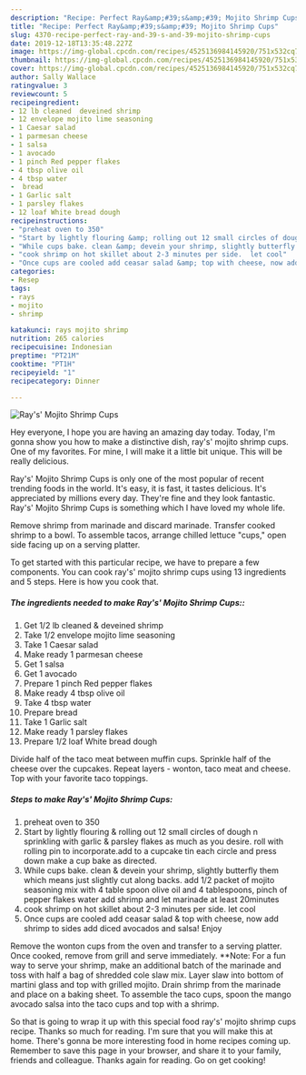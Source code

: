 ```yaml
---
description: "Recipe: Perfect Ray&amp;#39;s&amp;#39; Mojito Shrimp Cups"
title: "Recipe: Perfect Ray&amp;#39;s&amp;#39; Mojito Shrimp Cups"
slug: 4370-recipe-perfect-ray-and-39-s-and-39-mojito-shrimp-cups
date: 2019-12-18T13:35:48.227Z
image: https://img-global.cpcdn.com/recipes/4525136984145920/751x532cq70/rays-mojito-shrimp-cups-recipe-main-photo.jpg
thumbnail: https://img-global.cpcdn.com/recipes/4525136984145920/751x532cq70/rays-mojito-shrimp-cups-recipe-main-photo.jpg
cover: https://img-global.cpcdn.com/recipes/4525136984145920/751x532cq70/rays-mojito-shrimp-cups-recipe-main-photo.jpg
author: Sally Wallace
ratingvalue: 3
reviewcount: 5
recipeingredient:
- 12 lb cleaned  deveined shrimp
- 12 envelope mojito lime seasoning
- 1 Caesar salad
- 1 parmesan cheese
- 1 salsa
- 1 avocado
- 1 pinch Red pepper flakes
- 4 tbsp olive oil
- 4 tbsp water
-  bread
- 1 Garlic salt
- 1 parsley flakes
- 12 loaf White bread dough
recipeinstructions:
- "preheat oven to 350"
- "Start by lightly flouring &amp; rolling out 12 small circles of dough n sprinkling with garlic &amp; parsley flakes  as  much as you desire. roll with rolling pin to incorporate.add to a cupcake tin each circle and press down make a cup bake as directed."
- "While cups bake. clean &amp; devein your shrimp, slightly butterfly them which means just slightly cut along backs. add 1/2 packet of mojito seasoning mix with 4 table spoon olive oil and 4 tablespoons, pinch of pepper flakes water add shrimp and let marinade at least 20minutes"
- "cook shrimp on hot skillet about 2-3 minutes per side.  let cool"
- "Once cups are cooled add ceasar salad &amp; top with cheese, now add shrimp to sides add diced avocados and salsa! Enjoy"
categories:
- Resep
tags:
- rays
- mojito
- shrimp

katakunci: rays mojito shrimp
nutrition: 265 calories
recipecuisine: Indonesian
preptime: "PT21M"
cooktime: "PT1H"
recipeyield: "1"
recipecategory: Dinner

---
```



![Ray&#39;s&#39; Mojito Shrimp Cups](https://img-global.cpcdn.com/recipes/4525136984145920/751x532cq70/rays-mojito-shrimp-cups-recipe-main-photo.jpg)

Hey everyone, I hope you are having an amazing day today. Today, I'm gonna show you how to make a distinctive dish, ray&#39;s&#39; mojito shrimp cups. One of my favorites. For mine, I will make it a little bit unique. This will be really delicious.

Ray&#39;s&#39; Mojito Shrimp Cups is only one of the most popular of recent trending foods in the world. It's easy, it is fast, it tastes delicious. It's appreciated by millions every day. They're fine and they look fantastic. Ray&#39;s&#39; Mojito Shrimp Cups is something which I have loved my whole life.

Remove shrimp from marinade and discard marinade. Transfer cooked shrimp to a bowl. To assemble tacos, arrange chilled lettuce &#34;cups,&#34; open side facing up on a serving platter.


To get started with this particular recipe, we have to prepare a few components. You can cook ray&#39;s&#39; mojito shrimp cups using 13 ingredients and 5 steps. Here is how you cook that.

##### The ingredients needed to make Ray&#39;s&#39; Mojito Shrimp Cups::

1. Get 1/2 lb cleaned &amp; deveined shrimp
1. Take 1/2 envelope mojito lime seasoning
1. Take 1 Caesar salad
1. Make ready 1 parmesan cheese
1. Get 1 salsa
1. Get 1 avocado
1. Prepare 1 pinch Red pepper flakes
1. Make ready 4 tbsp olive oil
1. Take 4 tbsp water
1. Prepare  bread
1. Take 1 Garlic salt
1. Make ready 1 parsley flakes
1. Prepare 1/2 loaf White bread dough


Divide half of the taco meat between muffin cups. Sprinkle half of the cheese over the cupcakes. Repeat layers - wonton, taco meat and cheese. Top with your favorite taco toppings. 

##### Steps to make Ray&#39;s&#39; Mojito Shrimp Cups:

1. preheat oven to 350
1. Start by lightly flouring &amp; rolling out 12 small circles of dough n sprinkling with garlic &amp; parsley flakes  as  much as you desire. roll with rolling pin to incorporate.add to a cupcake tin each circle and press down make a cup bake as directed.
1. While cups bake. clean &amp; devein your shrimp, slightly butterfly them which means just slightly cut along backs. add 1/2 packet of mojito seasoning mix with 4 table spoon olive oil and 4 tablespoons, pinch of pepper flakes water add shrimp and let marinade at least 20minutes
1. cook shrimp on hot skillet about 2-3 minutes per side.  let cool
1. Once cups are cooled add ceasar salad &amp; top with cheese, now add shrimp to sides add diced avocados and salsa! Enjoy


Remove the wonton cups from the oven and transfer to a serving platter. Once cooked, remove from grill and serve immediately. **Note: For a fun way to serve your shrimp, make an additional batch of the marinade and toss with half a bag of shredded cole slaw mix. Layer slaw into bottom of martini glass and top with grilled mojito. Drain shrimp from the marinade and place on a baking sheet. To assemble the taco cups, spoon the mango avocado salsa into the taco cups and top with a shrimp. 

So that is going to wrap it up with this special food ray&#39;s&#39; mojito shrimp cups recipe. Thanks so much for reading. I'm sure that you will make this at home. There's gonna be more interesting food in home recipes coming up. Remember to save this page in your browser, and share it to your family, friends and colleague. Thanks again for reading. Go on get cooking!
